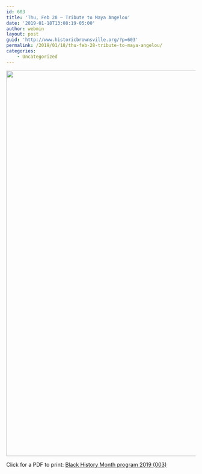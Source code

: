 ```yaml
---
id: 603
title: 'Thu, Feb 28 – Tribute to Maya Angelou'
date: '2019-01-18T13:08:19-05:00'
author: webmin
layout: post
guid: 'http://www.historicbrownsville.org/?p=603'
permalink: /2019/01/18/thu-feb-28-tribute-to-maya-angelou/
categories:
    - Uncategorized
---
```


<p><img src="http://www.historicbrownsville.org/wp/wp-content/uploads/2019/01/Black-History-Month-program-2019-JPEG-663x1024.jpg" alt="" width="663" height="1024" class="aligncenter size-large wp-image-605" data-wp-pid="605" nopin="nopin" /></p>

<p>Click for a PDF to print: <a href="http://www.historicbrownsville.org/wp/wp-content/uploads/2019/01/Black-History-Month-program-2019-003.pdf">Black History Month program 2019 (003)</a></p>
